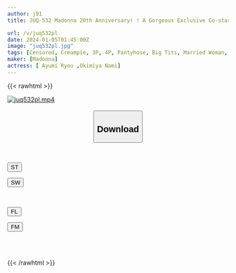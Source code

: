 ```yaml
---
author: j91
title: JUQ-532 Madonna 20th Anniversary! ! A Gorgeous Exclusive Co-starring Work! ! On A School Trip, I Shared A Room With Two Senior Female Teachers... 10 Shots In Total Over 2 Days And 1 Night, And I Was Ejaculated Over And Over Again Until Dawn.

url: /v/juq532pl
date: 2024-01-05T01:45:00Z
image: "juq532pl.jpg"
tags: [Censored, Creampie, 3P, 4P, Pantyhose, Big Tits, Married Woman, Mature Woman	]
maker: [Madonna]
actress: [ Ayumi Ryou ,Okimiya Nami]
---
```



{{< rawhtml >}}

<div class="video" data-videoid="QrzQ6m2qqpH0mOR">
    <a href="javascript:;">
        <img src="/v/juq532pl/juq532pl.jpg" width="WIDTH" height="HEIGHT" alt="juq532pl.mp4" loading="lazy">
    </a>
</div>

<script type="text/javascript" src="https://j91.asia/asset/on-demand-st.js"></script>

<br>
  <link rel="stylesheet" href="https://j91.asia/asset/bs5.css">
  
  <center>
  <button class="btn btn-primary" type="button" data-bs-toggle="collapse" data-bs-target=".multi-collapse" aria-expanded="false" aria-controls="multiCollapseExample1 multiCollapseExample2"><h2>Download</h2></button></center>
</p>
<div class="row">
  <div class="col">
    <div class="collapse multi-collapse" id="multiCollapseExample1">
      <div class="card card-body">
	      	      <br>
<div class="buttons">  
<p><a href="https://streamtape.to/v/QrzQ6m2qqpH0mOR" target="_blank"><button class="btn-hover color-3"><i class="fa fa-download"></i> ST</button></a></p>
<p><a href="https://flaswish.com/7pvgu5otixqh" target="_blank"><button class="btn-hover color-2"><i class="fa fa-download"></i> SW</button></a></p></div>
    </div>
  </div>
</div>
  <div class="col">
    <div class="collapse multi-collapse" id="multiCollapseExample2">
      <div class="card card-body">
	      <br>
<div class="buttons">
<p><a href="javascript:;" target="_blank"><button class="btn-hover color-9"><i class="fa fa-download"></i> FL</button></a></p>
<p><a href="javascript:;" target="_blank"><button class="btn-hover color-8"><i class="fa fa-download"></i> FM</button></a></p></div>
<br><br>
      </div>
    </div>
  </div>
</div>

{{< /rawhtml >}}
